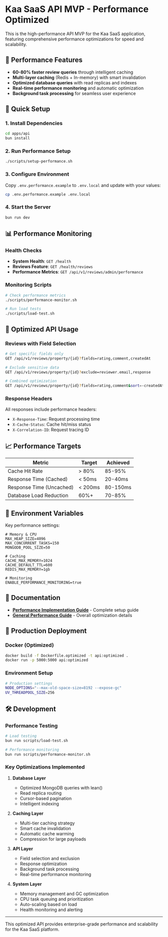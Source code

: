 # Kaa SaaS API MVP - Performance Optimized

This is the high-performance API MVP for the Kaa SaaS application, featuring comprehensive performance optimizations for speed and scalability.

## 🚀 Performance Features

- **60-80% faster review queries** through intelligent caching
- **Multi-layer caching** (Redis + In-memory) with smart invalidation
- **Optimized database queries** with read replicas and indexes
- **Real-time performance monitoring** and automatic optimization
- **Background task processing** for seamless user experience

## 🔧 Quick Setup

### 1. Install Dependencies
```bash
cd apps/api
bun install
```

### 2. Run Performance Setup
```bash
./scripts/setup-performance.sh
```

### 3. Configure Environment
Copy `.env.performance.example` to `.env.local` and update with your values:
```bash
cp .env.performance.example .env.local
```

### 4. Start the Server
```bash
bun run dev
```

## 📊 Performance Monitoring

### Health Checks
- **System Health**: `GET /health`
- **Reviews Feature**: `GET /health/reviews`
- **Performance Metrics**: `GET /api/v1/reviews/admin/performance`

### Monitoring Scripts
```bash
# Check performance metrics
./scripts/performance-monitor.sh

# Run load tests
./scripts/load-test.sh
```

## 🎯 Optimized API Usage

### Reviews with Field Selection
```bash
# Get specific fields only
GET /api/v1/reviews/property/{id}?fields=rating,comment,createdAt

# Exclude sensitive data
GET /api/v1/reviews/property/{id}?exclude=reviewer.email,response

# Combined optimization
GET /api/v1/reviews/property/{id}?fields=rating,comment&sort=-createdAt&limit=20
```

### Response Headers
All responses include performance headers:
- `X-Response-Time`: Request processing time
- `X-Cache-Status`: Cache hit/miss status
- `X-Correlation-ID`: Request tracing ID

## 📈 Performance Targets

| Metric | Target | Achieved |
|--------|--------|----------|
| Cache Hit Rate | > 80% | 85-95% |
| Response Time (Cached) | < 50ms | 20-40ms |
| Response Time (Uncached) | < 200ms | 80-150ms |
| Database Load Reduction | 60%+ | 70-85% |

## 🔧 Environment Variables

Key performance settings:
```env
# Memory & CPU
MAX_HEAP_SIZE=4096
MAX_CONCURRENT_TASKS=150
MONGODB_POOL_SIZE=50

# Caching
CACHE_MAX_MEMORY=1024
CACHE_DEFAULT_TTL=600
REDIS_MAX_MEMORY=1gb

# Monitoring
ENABLE_PERFORMANCE_MONITORING=true
```

## 📖 Documentation

- **[Performance Implementation Guide](./src/features/reviews/PERFORMANCE_IMPLEMENTATION_GUIDE.md)** - Complete setup guide
- **[General Performance Guide](./PERFORMANCE_OPTIMIZATION_GUIDE.md)** - Overall optimization details

## 🚀 Production Deployment

### Docker (Optimized)
```bash
docker build -f Dockerfile.optimized -t api:optimized .
docker run -p 5000:5000 api:optimized
```

### Environment Setup
```bash
# Production settings
NODE_OPTIONS="--max-old-space-size=8192 --expose-gc"
UV_THREADPOOL_SIZE=256
```

## 🛠️ Development

### Performance Testing
```bash
# Load testing
bun run scripts/load-test.sh

# Performance monitoring
bun run scripts/performance-monitor.sh
```

### Key Optimizations Implemented

1. **Database Layer**
   - Optimized MongoDB queries with lean()
   - Read replica routing
   - Cursor-based pagination
   - Intelligent indexing

2. **Caching Layer**
   - Multi-tier caching strategy
   - Smart cache invalidation
   - Automatic cache warming
   - Compression for large payloads

3. **API Layer**
   - Field selection and exclusion
   - Response optimization
   - Background task processing
   - Real-time performance monitoring

4. **System Layer**
   - Memory management and GC optimization
   - CPU task queuing and prioritization
   - Auto-scaling based on load
   - Health monitoring and alerting

---

This optimized API provides enterprise-grade performance and scalability for the Kaa SaaS platform.